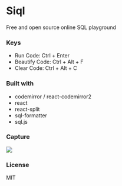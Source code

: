 # Siql
Free and open source online SQL playground

### Keys
- Run Code: Ctrl + Enter
- Beautify Code: Ctrl + Alt + F
- Clear Code: Ctrl + Alt + C

### Built with
- codemirror / react-codemirror2
- react
- react-split
- sql-formatter
- sql.js

### Capture
![](https://i.ibb.co/19RfdC4/siql.png)

### License
MIT